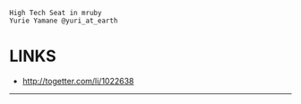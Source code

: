 ```
High Tech Seat in mruby
Yurie Yamane @yuri_at_earth
```

LINKS
=====

- http://togetter.com/li/1022638


-----